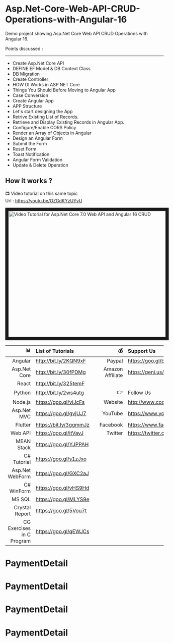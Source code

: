 # Asp.Net-Core-Web-API-CRUD-Operations-with-Angular-16
Demo project showing Asp.Net Core Web API CRUD Operations with Angular 16.

Points discussed :
_____________________
- Create Asp.Net Core API
- DEFINE EF Model & DB Context Class
- DB Migration
- Create Controller
- HOW DI Works in ASP.NET Core
- Things You Should Before Moving to Angular App
- Case Conversion
- Create Angular App
- APP Structure
- Let's start designing the App
- Retrive Existing List of Records.
- Retrieve and Display Existing Records in Angular App.
- Configure/Enable CORS Policy
- Render an Array of Objects in Angular
- Design an Angular Form
- Submit the Form
- Reset Form
- Toast Notification
- Angular Form Validation
- Update & Delete Operation

 ## How it works ?
 
 
 :tv: Video tutorial on this same topic  
 Url : https://youtu.be/OZGdKYzUYvU
 
 <a href="http://www.youtube.com/watch?feature=player_embedded&v=OZGdKYzUYvU
" target="_blank"><img src="http://img.youtube.com/vi/OZGdKYzUYvU/0.jpg" 
alt="Video Tutorial for Asp.Net Core 7.0 Web API and Angular 16 CRUD" width="500" height="400" border="10" /></a>


| :bar_chart:               |  List of Tutorials   |   | :moneybag:           | Support Us                           |
|--------------------------:|:---------------------|---|---------------------:|:-------------------------------------|
| Angular                   |http://bit.ly/2KQN9xF |   |Paypal                | https://goo.gl/bPcyXW                |
| Asp.Net Core              |http://bit.ly/30fPDMg |   |Amazon   Affiliate    | https://geni.us/JDzpE                |
| React                     |http://bit.ly/325temF |   |
| Python                    |http://bit.ly/2ws4utg |   | :point_right:        | Follow Us                            |
| Node.js                   |https://goo.gl/viJcFs |   |Website               |http://www.codaffection.com          |
| Asp.Net MVC               |https://goo.gl/gvjUJ7 |   |YouTube               |https://www.youtube.com/codaffection  |
| Flutter                   |https://bit.ly/3ggmmJz|   |Facebook              |https://www.facebook.com/codaffection |
| Web API                   |https://goo.gl/itVayJ |   |Twitter               |https://twitter.com/CodAffection      |
| MEAN Stack                |https://goo.gl/YJPPAH |   |
| C# Tutorial               |https://goo.gl/s1zJxo |   |
| Asp.Net WebForm           |https://goo.gl/GXC2aJ |   |
| C# WinForm                |https://goo.gl/vHS9Hd |   |
| MS SQL                    |https://goo.gl/MLYS9e |   |
| Crystal Report            |https://goo.gl/5Vou7t |   |
| CG Exercises in C Program |https://goo.gl/qEWJCs |   |

# PaymentDetail
# PaymentDetail
# PaymentDetail
# PaymentDetail
